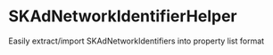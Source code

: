 # SKAdNetworkIdentifierHelper
Easily extract/import SKAdNetworkIdentifiers into property list format
